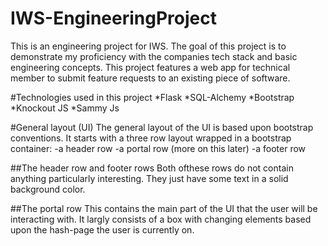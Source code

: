 # IWS-EngineeringProject
This is an engineering project for IWS. The goal of this project is to demonstrate my proficiency with the companies tech stack and basic engineering concepts. This project features a web app for technical member to submit feature requests to an existing piece of software.

#Technologies used in this project
*Flask
*SQL-Alchemy
*Bootstrap
*Knockout JS
*Sammy Js

#General layout (UI)
The general layout of the UI is based upon bootstrap conventions.
It starts with a three row layout wrapped in a bootstrap container:
-a header row
-a portal row (more on this later)
-a footer row

##The header row and footer rows
Both ofthese rows do not contain anything particularly interesting.
They just have some text in a solid background color.

##The portal row
This contains the main part of the UI that the user will be interacting with.
It largly consists of a box with changing elements based upon the hash-page the user is currently
on.